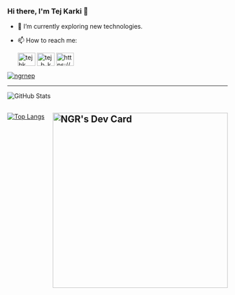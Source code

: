 ### Hi there, I'm Tej Karki 👋

- 🌱 I’m currently exploring new technologies.
- 📫 How to reach me:

  <p align="">
  <a href="https://www.linkedin.com/in/tejbkarki" target="blank"><img align="center" src="https://raw.githubusercontent.com/rahuldkjain/github-profile-readme-generator/master/src/images/icons/Social/linked-in-alt.svg" alt="tejbk" height="30" width="40" /></a>
  <a href="https://www.instagram.com/tezz__karki" target="blank"><img align="center" src="https://raw.githubusercontent.com/rahuldkjain/github-profile-readme-generator/master/src/images/icons/Social/instagram.svg" alt="tej_b_karki" height="30" width="40" /></a>
  <a href="https://discord.gg/wE9hQUPX" target="blank"><img align="center" src="https://raw.githubusercontent.com/rahuldkjain/github-profile-readme-generator/master/src/images/icons/Social/discord.svg" alt="https://discord.gg/jHYTfN8b" height="30" width="40" /></a>
  </p>
  
<p align="left"> <a href="https://twitter.com/ngrnep" target="blank"><img src="https://img.shields.io/twitter/follow/ngrnep?logo=twitter&style=for-the-badge" alt="ngrnep" /></a> </p>


---

![GitHub Stats](https://github-readme-stats.vercel.app/api?username=ngr-np&show_icons=true&theme=tokyonight)

 <a href="https://app.daily.dev/ngr_np"><img align="right" src="https://api.daily.dev/devcards/492adb9d3f204c45b0a3bfac80b5b134.png?r=xsb" width="400" alt="NGR's Dev Card"/></a>
---

[![Top Langs](https://github-readme-stats.vercel.app/api/top-langs/?username=ngr-np&layout=compact&theme=tokyonight)](https://github.com/ngr-np)

